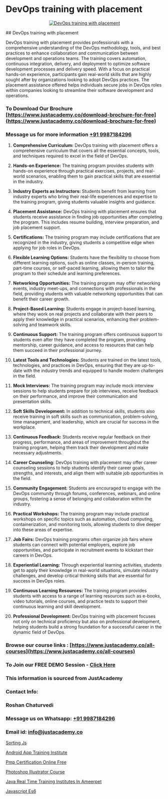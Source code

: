 # DevOps training with placement

<p align="center">
  <a href="https://justacademy.co/program-detail/software-testing">
    <img src="https://justacademy.co/storage2/program_images/1704700438.webp" alt="DevOps training with placement">
  </a>
</p>
## DevOps training with placement

DevOps training with placement provides professionals with a comprehensive understanding of the DevOps methodology, tools, and best practices to enhance collaboration and communication between development and operations teams. The training covers automation, continuous integration, delivery, and deployment to optimize software development processes and delivery speed. With a focus on practical hands-on experience, participants gain real-world skills that are highly sought after by organizations looking to adopt DevOps practices. The placement assistance offered helps individuals secure jobs in DevOps roles within companies looking to streamline their software development and operations.
### To Download Our Brochure [https://www.justacademy.co/download-brochure-for-free](https://www.justacademy.co/download-brochure-for-free)
### Message us for more information [+91 9987184296](https://api.whatsapp.com/send?phone=919987184296)
1) **Comprehensive Curriculum:** DevOps training with placement offers a comprehensive curriculum that covers all the essential concepts, tools, and techniques required to excel in the field of DevOps.

2) **Hands-on Experience:** The training program provides students with hands-on experience through practical exercises, projects, and real-world scenarios, enabling them to gain practical skills that are essential in the industry.

3) **Industry Experts as Instructors:** Students benefit from learning from industry experts who bring their real-life experiences and expertise to the training program, giving students valuable insights and guidance.

4) **Placement Assistance:** DevOps training with placement ensures that students receive assistance in finding job opportunities after completing the program. This includes resume building, interview preparation, and job placement support.

5) **Certifications:** The training program may include certifications that are recognized in the industry, giving students a competitive edge when applying for job roles in DevOps.

6) **Flexible Learning Options:** Students have the flexibility to choose from different learning options, such as online classes, in-person training, part-time courses, or self-paced learning, allowing them to tailor the program to their schedule and learning preferences.

7) **Networking Opportunities:** The training program may offer networking events, industry meet-ups, and connections with professionals in the field, providing students with valuable networking opportunities that can benefit their career growth.

8) **Project-Based Learning:** Students engage in project-based learning, where they work on real projects and collaborate with their peers to apply their knowledge in practical scenarios, enhancing their problem-solving and teamwork skills.

9) **Continuous Support:** The training program offers continuous support to students even after they have completed the program, providing mentorship, career guidance, and access to resources that can help them succeed in their professional journey.

10) **Latest Tools and Technologies:** Students are trained on the latest tools, technologies, and practices in DevOps, ensuring that they are up-to-date with the industry trends and equipped to handle modern challenges in the field.

11) **Mock Interviews:** The training program may include mock interview sessions to help students prepare for job interviews, receive feedback on their performance, and improve their communication and presentation skills.

12) **Soft Skills Development:** In addition to technical skills, students also receive training in soft skills such as communication, problem-solving, time management, and leadership, which are crucial for success in the workplace.

13) **Continuous Feedback:** Students receive regular feedback on their progress, performance, and areas of improvement throughout the training program, helping them track their development and make necessary adjustments.

14) **Career Counseling:** DevOps training with placement may offer career counseling sessions to help students identify their career goals, strengths, and interests, and align them with suitable job opportunities in the field.

15) **Community Engagement:** Students are encouraged to engage with the DevOps community through forums, conferences, webinars, and online groups, fostering a sense of belonging and collaboration within the industry.

16) **Practical Workshops:** The training program may include practical workshops on specific topics such as automation, cloud computing, containerization, and monitoring tools, allowing students to dive deeper into these areas of expertise.

17) **Job Fairs:** DevOps training programs often organize job fairs where students can connect with potential employers, explore job opportunities, and participate in recruitment events to kickstart their careers in DevOps.

18) **Experiential Learning:** Through experiential learning activities, students get to apply their knowledge in real-world situations, simulate industry challenges, and develop critical thinking skills that are essential for success in DevOps roles.

19) **Continuous Learning Resources:** The training program provides students with access to a range of learning resources such as e-books, video tutorials, online courses, and practice tests to support their continuous learning and skill development.

20) **Professional Development:** DevOps training with placement focuses not only on technical proficiency but also on professional development, helping students build a strong foundation for a successful career in the dynamic field of DevOps.

### Browse our course links : [https://www.justacademy.co/all-courses](https://www.justacademy.co/all-courses) 
### To Join our FREE DEMO Session - [Click Here](https://www.justacademy.co/register-for-course-demo)


### This information is sourced from JustAcademy
### Contact Info:
### Roshan Chaturvedi
### Message us on Whatsapp: [+91 9987184296](https://api.whatsapp.com/send?phone=919987184296)
### Email id: [info@justacademy.co](mailto:info@justacademy.co)
                
[Sorting Js](https://www.linkedin.com/pulse/sorting-js-justacademy-berlin-nkjse?trackingId=N00JShABi85iIg2k7cfx8w%3D%3D&lipi=urn%3Ali%3Apage%3Ad_flagship3_company_admin%3B2Ab1xX3KS6Grq8yqy2i6kQ%3D%3D)

[Android App Training Institute](https://www.linkedin.com/pulse/android-app-training-institute-justacademy-bay-area-tn5jf/)

[Pmp Certification Online Free](https://medium.com/@justacademytraining/pmp-certification-online-free-4cefb86e244f)

[Photoshop Illustrator Course](https://medium.com/@mistersumit961/photoshop-illustrator-course-3cf8533cd215)

[Java Real Time Training Institutes In Ameerpet](https://justacademyin.github.io/justacademy/java-real-time-training-institutes-in-ameerpet)

[Javascript Es6](https://justacademyin.github.io/justacademy/javascript-es6)

